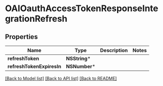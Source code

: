 # OAIOauthAccessTokenResponseIntegrationRefresh

## Properties
Name | Type | Description | Notes
------------ | ------------- | ------------- | -------------
**refreshToken** | **NSString*** |  | 
**refreshTokenExpiresIn** | **NSNumber*** |  | 

[[Back to Model list]](../README.md#documentation-for-models) [[Back to API list]](../README.md#documentation-for-api-endpoints) [[Back to README]](../README.md)


